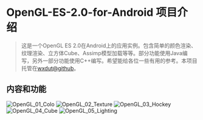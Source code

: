 # OpenGL-ES-2.0-for-Android 项目介绍

> 这是一个OpenGL ES 2.0在Android上的应用实例。包含简单的颜色渲染、纹理渲染、立方体Cube、Assimp模型加载等等。部分功能使用Java编写，另外一部分功能使用C++编写。希望能给各位一些有用的参考。本项目托管在[wxdut@github](https://github.com/wxdut/OpenGL-ES-2.0-for-Android)。

<!-- more -->

## 内容和功能

![OpenGL_01_Colo](media/15278506095188/OpenGL_01_Color.gif)
![OpenGL_02_Texture](media/15278506095188/OpenGL_02_Texture.gif)
![OpenGL_03_Hockey](media/15278506095188/OpenGL_03_Hockey.jpg)
![OpenGL_04_Cube](media/15278506095188/OpenGL_04_Cube.gif)
![OpenGL_05_Lighting](media/15278506095188/OpenGL_05_Lighting.gif)


